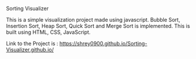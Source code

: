 Sorting Visualizer

This is a simple visualization project made using javascript.
Bubble Sort,
Insertion Sort,
Heap Sort,
Quick Sort and
Merge Sort is implemented.
This is built using HTML, CSS, JavaScript.

Link to the Project is : https://shrey0900.github.io/Sorting-Visualizer.github.io/
